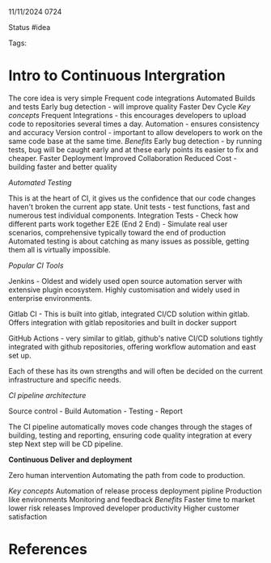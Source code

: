 11/11/2024 0724

Status #idea

Tags:

# Intro to Continuous Intergration

The core idea is very simple
	Frequent code integrations
	Automated Builds and tests
	Early bug detection - will improve quality
	Faster Dev Cycle
*Key concepts*
Frequent Integrations - this encourages developers to upload code to repositories several times a day.
Automation - ensures consistency and accuracy
Version control - important to allow developers to work on the same code base at the same time.
*Benefits*
Early bug detection - by running tests, bug will be caught early and at these early points its easier to fix and cheaper.
Faster Deployment
Improved Collaboration
Reduced Cost - building faster and better quality

*Automated Testing*

This is at the heart of CI, it gives us the confidence that our code changes haven't broken the current app state.
Unit tests - test functions, fast and numerous test individual components.
Integration Tests - Check how different parts work together
E2E (End 2 End) - Simulate real user scenarios, comprehensive typically toward the end of production
Automated testing is about catching as many issues as possible, getting them all is virtually impossible.

*Popular CI Tools*

Jenkins - Oldest and widely used open source automation server with extensive plugin ecosystem. Highly customisation and widely used in enterprise environments.

Gitlab CI - This is built into gitlab, integrated CI/CD solution within gitlab. Offers integration with gitlab repositories and built in docker support

GitHub Actions - very similar to gitlab, github's native CI/CD solutions tightly integrated with github repositories, offering workflow automation and east set up.

Each of these has its own strengths and will often be decided on the current infrastructure and specific needs.

*CI pipeline architecture*

Source control - Build Automation - Testing - Report

The CI pipeline automatically moves code changes through the stages of building, testing and reporting, ensuring code quality integration at every step
Next step will be CD pipeline.

**Continuous Deliver and deployment**

Zero human intervention
Automating the path from code to production.

*Key concepts*
	Automation of release process deployment pipline
	Production like environments
	Monitoring and feedback
*Benefits*
	Faster time to market
	lower risk releases
Improved developer productivity
Higher customer satisfaction






# References

